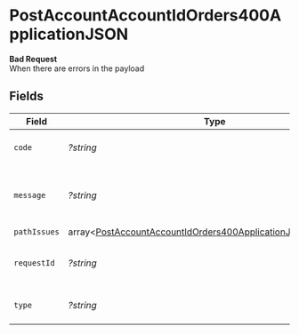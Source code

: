 # PostAccountAccountIdOrders400ApplicationJSON

**Bad Request**\
When there are errors in the payload



## Fields

| Field                                                                                                                                              | Type                                                                                                                                               | Required                                                                                                                                           | Description                                                                                                                                        | Example                                                                                                                                            |
| -------------------------------------------------------------------------------------------------------------------------------------------------- | -------------------------------------------------------------------------------------------------------------------------------------------------- | -------------------------------------------------------------------------------------------------------------------------------------------------- | -------------------------------------------------------------------------------------------------------------------------------------------------- | -------------------------------------------------------------------------------------------------------------------------------------------------- |
| `code`                                                                                                                                             | *?string*                                                                                                                                          | :heavy_minus_sign:                                                                                                                                 | Code of the validation error.                                                                                                                      | validation-error                                                                                                                                   |
| `message`                                                                                                                                          | *?string*                                                                                                                                          | :heavy_minus_sign:                                                                                                                                 | Message explaining the validation error.                                                                                                           | Client request body failed validation                                                                                                              |
| `pathIssues`                                                                                                                                       | array<[PostAccountAccountIdOrders400ApplicationJSONPathIssues](../../models/operations/PostAccountAccountIdOrders400ApplicationJSONPathIssues.md)> | :heavy_minus_sign:                                                                                                                                 | N/A                                                                                                                                                |                                                                                                                                                    |
| `requestId`                                                                                                                                        | *?string*                                                                                                                                          | :heavy_minus_sign:                                                                                                                                 | Request identifier in UUID format.                                                                                                                 | bcc78633-cd09-4e7d-8f3b-d593fdc1439c                                                                                                               |
| `type`                                                                                                                                             | *?string*                                                                                                                                          | :heavy_minus_sign:                                                                                                                                 | Type of the validation error.                                                                                                                      | invalid-request-error                                                                                                                              |